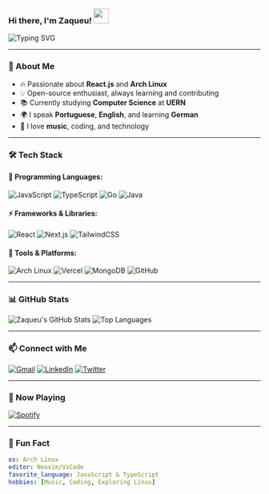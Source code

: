 ### Hi there, I'm Zaqueu! <img src="https://media.giphy.com/media/hvRJCLFzcasrR4ia7z/giphy.gif" width="30px">

![Typing SVG](https://readme-typing-svg.herokuapp.com?color=58A6FF&lines=Developer+%7C+Open-Source+Enthusiast+%7C+Linux+User;React.js+%7C+Next.js+%7C+Arch+Linux;Building+Cool+Projects+With+Code+%7C+Studying+Computer+Science...)

---

### 🚀 About Me
- 🔥 Passionate about **React.js** and **Arch Linux**
- 💡 Open-source enthusiast, always learning and contributing
- 📚 Currently studying **Computer Science** at **UERN**
- 🌍 I speak **Portuguese**, **English**, and learning **German**
- 🎸 I love **music**, coding, and technology

---

### 🛠 Tech Stack

#### 📌 Programming Languages:
![JavaScript](https://img.shields.io/badge/JavaScript-F7DF1E?style=for-the-badge&logo=javascript&logoColor=black)
![TypeScript](https://img.shields.io/badge/TypeScript-3178C6?style=for-the-badge&logo=typescript&logoColor=white)
![Go](https://img.shields.io/badge/Go-00ADD8?style=for-the-badge&logo=go&logoColor=white)
![Java](https://img.shields.io/badge/Java-ED8B00?style=for-the-badge&logo=java&logoColor=white)

#### ⚡ Frameworks & Libraries:
![React](https://img.shields.io/badge/React-61DAFB?style=for-the-badge&logo=react&logoColor=black)
![Next.js](https://img.shields.io/badge/Next.js-000000?style=for-the-badge&logo=nextdotjs&logoColor=white)
![TailwindCSS](https://img.shields.io/badge/TailwindCSS-38B2AC?style=for-the-badge&logo=tailwind-css&logoColor=white)

#### 🔗 Tools & Platforms:
![Arch Linux](https://img.shields.io/badge/Arch_Linux-1793D1?style=for-the-badge&logo=arch-linux&logoColor=white)
![Vercel](https://img.shields.io/badge/Vercel-000000?style=for-the-badge&logo=vercel&logoColor=white)
![MongoDB](https://img.shields.io/badge/MongoDB-47A248?style=for-the-badge&logo=mongodb&logoColor=white)
![GitHub](https://img.shields.io/badge/GitHub-181717?style=for-the-badge&logo=github&logoColor=white)

---

### 📊 GitHub Stats
![Zaqueu's GitHub Stats](https://github-readme-stats.vercel.app/api?username=zaqueu-dev&show_icons=true&theme=radical)
![Top Languages](https://github-readme-stats.vercel.app/api/top-langs/?username=zaqueu-dev&layout=compact&theme=radical)

---

### 📫 Connect with Me
[![Gmail](https://img.shields.io/badge/Gmail-D14836?style=for-the-badge&logo=gmail&logoColor=white)](mailto:your-email@example.com)
[![LinkedIn](https://img.shields.io/badge/LinkedIn-0077B5?style=for-the-badge&logo=linkedin&logoColor=white)](https://linkedin.com/in/yourprofile)
[![Twitter](https://img.shields.io/badge/Twitter-1DA1F2?style=for-the-badge&logo=twitter&logoColor=white)](https://twitter.com/yourusername)

---

### 🎵 Now Playing
[![Spotify](https://novatorem-zaqueu-dev.vercel.app/api/spotify)](https://open.spotify.com/user/your-spotify-username)

---

### 🎯 Fun Fact
```yaml
os: Arch Linux
editor: Neovim/VsCode
favorite_language: JavaScript & TypeScript
hobbies: [Music, Coding, Exploring Linux]
